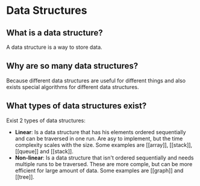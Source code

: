 # Data Structures

## What is a data structure?
A data structure is a way to store data.
## Why are so many data structures?
Because different data structures are useful for different things and also exists special algorithms for different data structures.
## What types of data structures exist?
Exist 2 types of data structures:
- **Linear**: Is a data structure that has his elements ordered sequentially and can be traversed in one run. Are asy to implement, but the time complexity scales with the size. Some examples are [[array]], [[stack]], [[queue]] and [[stack]].
- **Non-linear**: Is a data structure that isn't ordered sequentially and needs multiple runs to be traversed. These are more comple, but can be more efficient for large amount of data. Some examples are [[graph]] and [[tree]].